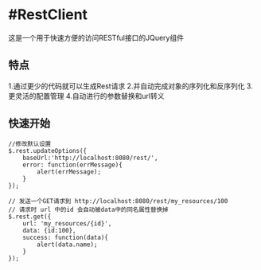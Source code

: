 #RestClient
===============

这是一个用于快速方便的访问RESTful接口的JQuery组件

特点
----------------

1.通过更少的代码就可以生成Rest请求
2.并自动完成对象的序列化和反序列化
3.更灵活的配置管理
4.自动进行的参数替换和url转义

快速开始
----------------
    //修改默认设置
    $.rest.updateOptions({
        baseUrl:'http://localhost:8080/rest/',
        error: function(errMessage){
            alert(errMessage);
        }
    });
        
    // 发送一个GET请求到 http://localhost:8080/rest/my_resources/100
    // 请求时 url 中的id 会自动被data中的同名属性替换掉
    $.rest.get({
        url: 'my_resources/{id}',
        data: {id:100},
        success: function(data){
            alert(data.name);
        }
    });